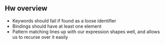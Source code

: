 ## Hw overview

* Keywords should fail if found as a loose identifier
* Bindings should have at least one element
* Pattern matching lines up with our expression shapes well, and allows us to recurse over it easily